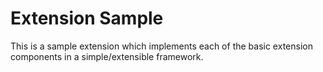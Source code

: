 # Extension Sample

This is a sample extension which implements each of the basic extension components in a simple/extensible framework.
